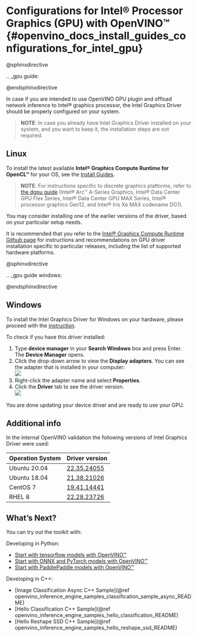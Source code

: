 # Configurations for Intel® Processor Graphics (GPU) with OpenVINO™ {#openvino_docs_install_guides_configurations_for_intel_gpu}


@sphinxdirective

.. _gpu guide:

@endsphinxdirective

In case if you are intended to use OpenVINO GPU plugin and offload network inference to Intel® graphics processor, the Intel Graphics Driver should be properly configured on your system.

> **NOTE**: In case you already have Intel Graphics Driver installed on your system, and you want to keep it, the installation steps are not required.

## Linux

To install the latest available **Intel® Graphics Compute Runtime for OpenCL™** for your OS, see the [Install Guides](https://github.com/intel/compute-runtime/releases/latest).
> **NOTE**: For instructions specific to discrete graphics platforms, refer to [the dgpu guide](https://dgpu-docs.intel.com/installation-guides/index.html) (Intel® Arc™ A-Series Graphics, Intel® Data Center GPU Flex Series, Intel® Data Center GPU MAX Series, Intel® processor graphics Gen12, and Intel® Iris Xe MAX codename DG1).

You may consider installing one of the earlier versions of the driver, based on your particular setup needs.

It is recommended that you refer to the [Intel® Graphics Compute Runtime Github page](https://github.com/intel/compute-runtime/) for instructions and recommendations on GPU driver installation specific to particular releases, including the list of supported hardware platforms.


@sphinxdirective

.. _gpu guide windows:

@endsphinxdirective

## Windows

To install the Intel Graphics Driver for Windows on your hardware, please proceed with the [instruction](https://www.intel.com/content/www/us/en/support/articles/000005629/graphics.html). 

To check if you have this driver installed:

1. Type **device manager** in your **Search Windows** box and press Enter. The **Device Manager** opens.
2. Click the drop-down arrow to view the **Display adapters**. You can see the adapter that is installed in your computer:  
![](../img/DeviceManager.PNG)
3. Right-click the adapter name and select **Properties**.
4. Click the **Driver** tab to see the driver version.  
![](../img/DeviceDriverVersion.PNG)


You are done updating your device driver and are ready to use your GPU.

## Additional info

In the internal OpenVINO validation the following versions of Intel Graphics Driver were used:

Operation System | Driver version
--- |-------------------------
Ubuntu 20.04 | [22.35.24055](https://github.com/intel/compute-runtime/releases/tag/22.35.24055)
Ubuntu 18.04 | [21.38.21026](https://github.com/intel/compute-runtime/releases/tag/21.38.21026)
CentOS 7 | [19.41.14441](https://github.com/intel/compute-runtime/releases/tag/19.41.14441)
RHEL 8 | [22.28.23726](https://github.com/intel/compute-runtime/releases/tag/22.28.23726)

## What’s Next?

You can try out the toolkit with:

Developing in Python:
   * [Start with tensorflow models with OpenVINO™](https://docs.openvino.ai/latest/notebooks/101-tensorflow-to-openvino-with-output.html)
   * [Start with ONNX and PyTorch models with OpenVINO™](https://docs.openvino.ai/latest/notebooks/102-pytorch-onnx-to-openvino-with-output.html)
   * [Start with PaddlePaddle models with OpenVINO™](https://docs.openvino.ai/latest/notebooks/103-paddle-onnx-to-openvino-classification-with-output.html)

Developing in C++:
   * [Image Classification Async C++ Sample](@ref openvino_inference_engine_samples_classification_sample_async_README)
   * [Hello Classification C++ Sample](@ref openvino_inference_engine_samples_hello_classification_README)
   * [Hello Reshape SSD C++ Sample](@ref openvino_inference_engine_samples_hello_reshape_ssd_README)

